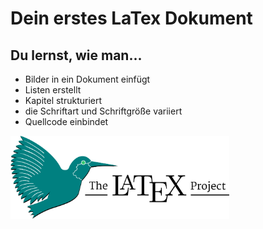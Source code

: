 # Dein erstes LaTex Dokument


## Du lernst, wie man...

- Bilder in ein Dokument einfügt
- Listen erstellt
- Kapitel strukturiert
- die Schriftart und Schriftgröße variiert
- Quellcode einbindet


<img src="latex2.png" alt="latex" width="350"/>
